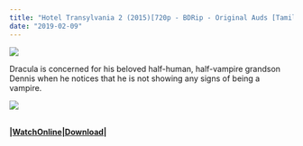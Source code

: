 ```yaml
---
title: "Hotel Transylvania 2 (2015)[720p - BDRip - Original Auds [Tamil + Eng] - x264 - 700MB - ESubs].mkv.mp4"
date: "2019-02-09"
---
```


[![](https://1.bp.blogspot.com/-Mc5VWdB3jj0/XAnxJxbiuFI/AAAAAAAABLg/01-H5MckHc0-Mq4kwezmxQmHD2YprtEzQCLcBGAs/s400/917IpjLpXiL._RI_.jpg)](https://1.bp.blogspot.com/-Mc5VWdB3jj0/XAnxJxbiuFI/AAAAAAAABLg/01-H5MckHc0-Mq4kwezmxQmHD2YprtEzQCLcBGAs/s1600/917IpjLpXiL._RI_.jpg)

Dracula is concerned for his beloved half-human, half-vampire grandson Dennis when he notices that he is not showing any signs of being a vampire.

  

[![](https://thumb.oloadcdn.net/splash/pGNcVFOcPO0/eiY_2UkrZfg.jpg)](https://openload.co/f/pGNcVFOcPO0/www.TamilCartoontv.blogspot.com_-_Hotel_Transylvania_2_{7cef396fa903dffab2382e8bc80965065ad0174c8eee63d5f3956c33ffbf8496}282015{7cef396fa903dffab2382e8bc80965065ad0174c8eee63d5f3956c33ffbf8496}29{7cef396fa903dffab2382e8bc80965065ad0174c8eee63d5f3956c33ffbf8496}5B720p_-_BDRip_-_Original_Auds_{7cef396fa903dffab2382e8bc80965065ad0174c8eee63d5f3956c33ffbf8496}5BTamil_{7cef396fa903dffab2382e8bc80965065ad0174c8eee63d5f3956c33ffbf8496}2B_Eng{7cef396fa903dffab2382e8bc80965065ad0174c8eee63d5f3956c33ffbf8496}5D_-_x264_-_700MB_-_ESubs{7cef396fa903dffab2382e8bc80965065ad0174c8eee63d5f3956c33ffbf8496}5D.mkv.mp4)  
[  
](https://za.gl/gatTqQL)

**|[WatchOnline|Download](https://openload.co/f/pGNcVFOcPO0/www.TamilCartoontv.blogspot.com_-_Hotel_Transylvania_2_{7cef396fa903dffab2382e8bc80965065ad0174c8eee63d5f3956c33ffbf8496}282015{7cef396fa903dffab2382e8bc80965065ad0174c8eee63d5f3956c33ffbf8496}29{7cef396fa903dffab2382e8bc80965065ad0174c8eee63d5f3956c33ffbf8496}5B720p_-_BDRip_-_Original_Auds_{7cef396fa903dffab2382e8bc80965065ad0174c8eee63d5f3956c33ffbf8496}5BTamil_{7cef396fa903dffab2382e8bc80965065ad0174c8eee63d5f3956c33ffbf8496}2B_Eng{7cef396fa903dffab2382e8bc80965065ad0174c8eee63d5f3956c33ffbf8496}5D_-_x264_-_700MB_-_ESubs{7cef396fa903dffab2382e8bc80965065ad0174c8eee63d5f3956c33ffbf8496}5D.mkv.mp4)|**
